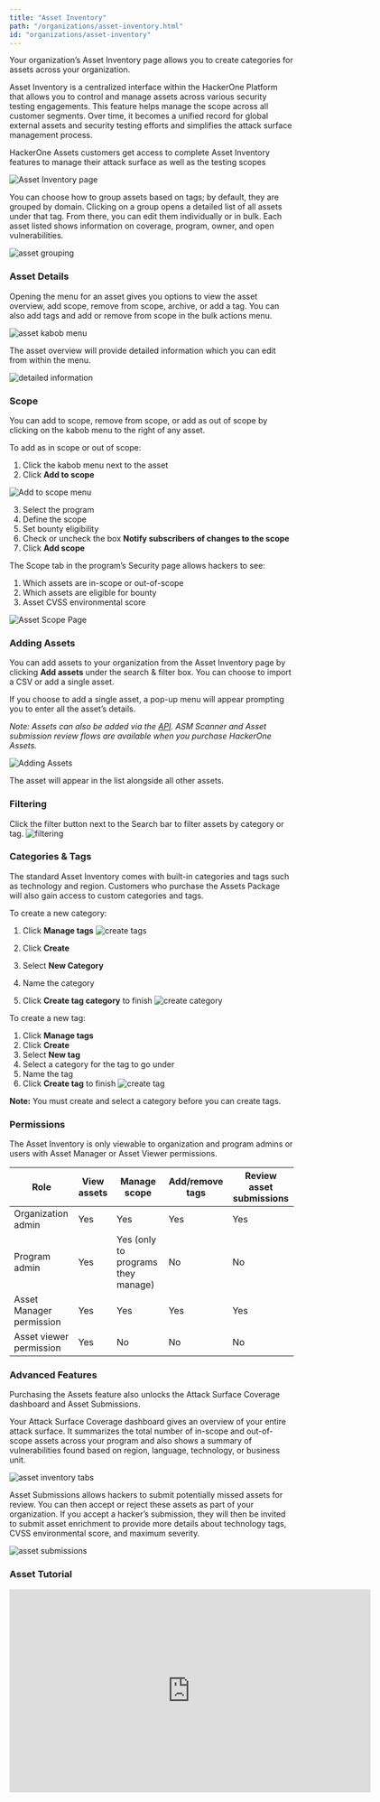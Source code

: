 ```yaml
---
title: "Asset Inventory"
path: "/organizations/asset-inventory.html"
id: "organizations/asset-inventory"
---
```

Your organization’s Asset Inventory page allows you to create categories for assets across your organization.

Asset Inventory is a centralized interface within the HackerOne Platform that allows you to control and manage assets across various security testing engagements.
This feature helps manage the scope across all customer segments. Over time, it becomes a unified record for global external assets and security testing efforts and simplifies the attack surface management process.

HackerOne Assets customers get access to complete Asset Inventory features to manage their attack surface as well as the testing scopes

![Asset Inventory page](./images/asset-inventory-1.png)

You can choose how to group assets based on tags; by default, they are grouped by domain. Clicking on a group opens a detailed list of all assets under that tag. From there, you can edit them individually or in bulk. Each asset listed shows information on coverage, program, owner, and open vulnerabilities.

![asset grouping](./images/asset-inventory-2.png)

### Asset Details
Opening the menu for an asset gives you options to view the asset overview, add scope, remove from scope, archive, or add a tag. You can also add tags and add or remove from scope in the bulk actions menu.

![asset kabob menu](./images/asset-inventory-3.png)

The asset overview will provide detailed information which you can edit from within the menu.

![detailed information](./images/asset-inventory-4.png)

### Scope
You can add to scope, remove from scope, or add as out of scope by clicking on the kabob menu to the right of any asset.

To add as in scope or out of scope:
1. Click the kabob menu next to the asset
2. Click **Add to scope**

![Add to scope menu](./images/asset-inventory-12.png)

3. Select the program
4. Define the scope 
5. Set bounty eligibility
6. Check or uncheck the box **Notify subscribers of changes to the scope**
7. Click **Add scope**

The Scope tab in the program’s Security page allows hackers to see:
1. Which assets are in-scope or out-of-scope
2. Which assets are eligible for bounty
3. Asset CVSS environmental score

![Asset Scope Page](./images/asset-inventory-13.png)

### Adding Assets

You can add assets to your organization from the Asset Inventory page by clicking **Add assets** under the search & filter box. You can choose to import a CSV or add a single asset. 

If you choose to add a single asset, a pop-up menu will appear prompting you to enter all the asset’s details.

*Note: Assets can also be added via the [API](https://api.hackerone.com/customer-resources/#assets). ASM Scanner and Asset submission review flows are available when you purchase HackerOne Assets.*

![Adding Assets](./images/asset-inventory-9.png)

The asset will appear in the list alongside all other assets.

### Filtering

Click the filter button next to the Search bar to filter assets by category or tag.
![filtering](./images/asset-inventory-8.png)

### Categories & Tags
The standard Asset Inventory comes with built-in categories and tags such as technology and region. Customers who purchase the Assets Package will also gain access to custom categories and tags. 

To create a new category:
1. Click **Manage tags**
![create tags](./images/asset-inventory-5.png)

2. Click **Create**
3. Select **New Category**
4. Name the category
5. Click **Create tag category** to finish
![create category](./images/asset-inventory-6.png)

To create a new tag:
1. Click **Manage tags**
2. Click **Create**
3. Select **New tag**
4. Select a category for the tag to go under
5. Name the tag
6. Click **Create tag** to finish
![create tag](./images/asset-inventory-7.png)

**Note:** You must create and select a category before you can create tags.

### Permissions
The Asset Inventory is only viewable to organization and program admins or users with Asset Manager or Asset Viewer permissions.

| Role | View assets | Manage scope | Add/remove tags | Review asset submissions |
| --- | --- | --- | --- | --- |
| Organization admin | Yes | Yes | Yes | Yes |
| Program admin | Yes | Yes (only to programs they manage) | No | No |
| Asset Manager permission | Yes | Yes | Yes | Yes |
| Asset viewer permission | Yes | No | No | No |

### Advanced Features
Purchasing the Assets feature also unlocks the Attack Surface Coverage dashboard and Asset Submissions. 

Your Attack Surface Coverage dashboard gives an overview of your entire attack surface. It summarizes the total number of in-scope and out-of-scope assets across your program and also shows a summary of vulnerabilities found based on region, language, technology, or business unit.

![asset inventory tabs](./images/asset-inventory-10.png)

Asset Submissions allows hackers to submit potentially missed assets for review. You can then accept or reject these assets as part of your organization. If you accept a hacker’s submission, they will then be invited to submit asset enrichment to provide more details about technology tags, CVSS environmental score, and maximum severity.

![asset submissions](./images/asset-inventory-11.png)

### Asset Tutorial
<iframe id="ytplayer" type="text/html" width="640" height="360" src="https://www.youtube-nocookie.com/embed/H2ZcSP04Vzw" frameborder="0" allowfullscreen></iframe>